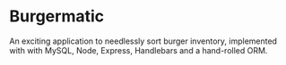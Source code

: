# Burgermatic
An exciting application to needlessly sort burger inventory, implemented with with MySQL, Node, Express, Handlebars and a hand-rolled ORM. 
